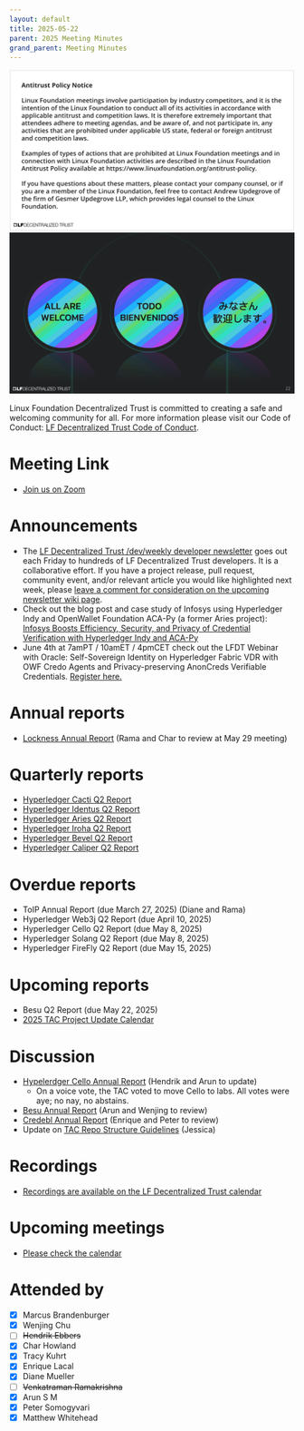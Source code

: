 ```yaml
---
layout: default
title: 2025-05-22
parent: 2025 Meeting Minutes
grand_parent: Meeting Minutes
---
```


![Antitrust Policy Notice](../images/antitrust-policy-notice.png "Antitrust Policy Notice")
![All are Welcome in the LF Decentralized Trust Community](../images/all-are-welcome.png "All are Welcome in the LF Decentralized Trust Community")

Linux Foundation Decentralized Trust is committed to creating a safe and welcoming community for all. For more information please visit our Code of Conduct: [LF Decentralized Trust Code of Conduct](../../governing-documents/code-of-conduct.md).

# Meeting Link
- [Join us on Zoom](https://zoom-lfx.platform.linuxfoundation.org/meeting/95530440160?password=6e6b9a15-a635-497e-a6ce-078e6b1d2b49)

# Announcements
- The [LF Decentralized Trust /dev/weekly developer newsletter](https://lf-hyperledger.atlassian.net/wiki/spaces/DR/pages/17170445/dev+weekly+Newsletter) goes out each Friday to hundreds of LF Decentralized Trust developers. It is a collaborative effort. If you have a project release, pull request, community event, and/or relevant article you would like highlighted next week, please [leave a comment for consideration on the upcoming newsletter wiki page](https://lf-hyperledger.atlassian.net/wiki/spaces/DR/pages/75268141/2025).
- Check out the blog post and case study of Infosys using Hyperledger Indy and OpenWallet Foundation ACA-Py (a former Aries project): [Infosys Boosts Efficiency, Security, and Privacy of Credential Verification with Hyperledger Indy and ACA-Py](https://www.lfdecentralizedtrust.org/blog/infosys-boosts-efficiency-security-and-privacy-of-credential-verification-with-hyperledger-indy-and-aca-py)
- June 4th at 7amPT / 10amET / 4pmCET check out the LFDT Webinar with Oracle: Self-Sovereign Identity on Hyperledger Fabric VDR with OWF Credo Agents and Privacy-preserving AnonCreds Verifiable Credentials. [Register here.](https://zoom.us/webinar/register/2916754539169/WN_hebCBfWhSgG5juuK0yUDVw#/registration)

# Annual reports
- [Lockness Annual Report](https://github.com/LF-Decentralized-Trust/governance/pull/149) (Rama and Char to review at May 29 meeting)

# Quarterly reports
- [Hyperledger Cacti Q2 Report](https://github.com/LF-Decentralized-Trust/governance/pull/132)
- [Hyperledger Identus Q2 Report](https://github.com/LF-Decentralized-Trust/governance/pull/137)
- [Hyperledger Aries Q2 Report](https://github.com/LF-Decentralized-Trust/governance/pull/142)
- [Hyperledger Iroha Q2 Report](https://github.com/LF-Decentralized-Trust/governance/pull/143)
- [Hyperledger Bevel Q2 Report](https://github.com/LF-Decentralized-Trust/governance/pull/146)
- [Hyperledger Caliper Q2 Report](https://github.com/LF-Decentralized-Trust/governance/pull/151)

# Overdue reports
- ToIP Annual Report (due March 27, 2025) (Diane and Rama)
- Hyperledger Web3j Q2 Report (due April 10, 2025)
- Hyperledger Cello Q2 Report (due May 8, 2025)
- Hyperledger Solang Q2 Report (due May 8, 2025)
- Hyperledger FireFly Q2 Report (due May 15, 2025)

# Upcoming reports
- Besu Q2 Report (due May 22, 2025)
- [2025 TAC Project Update Calendar](../../project-updates/2025/2025-schedule)

# Discussion
- [Hypelerdger Cello Annual Report](https://github.com/LF-Decentralized-Trust/governance/pull/118) (Hendrik and Arun to update)
  - On a voice vote, the TAC voted to move Cello to labs. All votes were aye; no nay, no abstains.
- [Besu Annual Report](https://github.com/LF-Decentralized-Trust/governance/pull/129) (Arun and Wenjing to review)
- [Credebl Annual Report](https://github.com/LF-Decentralized-Trust/governance/pull/138) (Enrique and Peter to review)
- Update on [TAC Repo Structure Guidelines](https://github.com/LF-Decentralized-Trust/governance/pull/153) (Jessica)

# Recordings
- [Recordings are available on the LF Decentralized Trust calendar](https://zoom-lfx.platform.linuxfoundation.org/meetings/lf-decentralized-trust)

# Upcoming meetings
- [Please check the calendar](https://zoom-lfx.platform.linuxfoundation.org/meetings/lf-decentralized-trust)

# Attended by

- [x] Marcus Brandenburger
- [x] Wenjing Chu
- [ ] ~~Hendrik Ebbers~~
- [x] Char Howland
- [x] Tracy Kuhrt
- [x] Enrique Lacal
- [x] Diane Mueller
- [ ] ~~Venkatraman Ramakrishna~~
- [x] Arun S M
- [x] Peter Somogyvari
- [x] Matthew Whitehead
